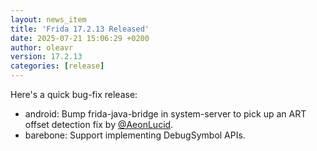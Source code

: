 ```yaml
---
layout: news_item
title: 'Frida 17.2.13 Released'
date: 2025-07-21 15:06:29 +0200
author: oleavr
version: 17.2.13
categories: [release]
---
```


Here's a quick bug-fix release:

- android: Bump frida-java-bridge in system-server to pick up an ART offset
  detection fix by [@AeonLucid][].
- barebone: Support implementing DebugSymbol APIs.


[@AeonLucid]: https://x.com/AeonLucid
